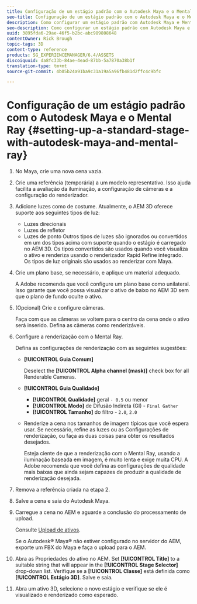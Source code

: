 ```yaml
---
title: Configuração de um estágio padrão com o Autodesk Maya e o Mental Ray
seo-title: Configuração de um estágio padrão com o Autodesk Maya e o Mental Ray
description: Como configurar um estágio padrão com Autodesk Maya e Mental Ray
seo-description: Como configurar um estágio padrão com Autodesk Maya e Mental Ray
uuid: 3895fda6-29ae-46f5-b2bc-abc989808648
contentOwner: Rick Brough
topic-tags: 3D
content-type: reference
products: SG_EXPERIENCEMANAGER/6.4/ASSETS
discoiquuid: da8fc33b-84ae-4ead-87bb-5a7870a38b1f
translation-type: tm+mt
source-git-commit: 4b05b24a91ba9c31a19a5a96fb481d2ffc4c9bfc

---
```



# Configuração de um estágio padrão com o Autodesk Maya e o Mental Ray {#setting-up-a-standard-stage-with-autodesk-maya-and-mental-ray}

1. No Maya, crie uma nova cena vazia.
1. Crie uma referência (temporária) a um modelo representativo. Isso ajuda facilita a avaliação da iluminação, a configuração de câmeras e a configuração do renderizador.

1. Adicione luzes como de costume. Atualmente, o AEM 3D oferece suporte aos seguintes tipos de luz:

   * Luzes direcionais
   * Luzes de refletor
   * Luzes de ponto
   Outros tipos de luzes são ignorados ou convertidos em um dos tipos acima com suporte quando o estágio é carregado no AEM 3D. Os tipos convertidos são usados quando você visualiza o ativo e renderiza usando o renderizador Rapid Refine integrado. Os tipos de luz originais são usados ao renderizar com Maya.

1. Crie um plano base, se necessário, e aplique um material adequado.

   A Adobe recomenda que você configure um plano base como unilateral. Isso garante que você possa visualizar o ativo de baixo no AEM 3D sem que o plano de fundo oculte o ativo.

1. (Opcional) Crie e configure câmeras.

   Faça com que as câmeras se voltem para o centro da cena onde o ativo será inserido. Defina as câmeras como renderizáveis.

1. Configure a renderização com o Mental Ray.

   Defina as configurações de renderização com as seguintes sugestões:

   * **[!UICONTROL Guia Comum]**

      Deselect the **[!UICONTROL Alpha channel (mask)]** check box for all Renderable Cameras.

   * **[!UICONTROL Guia Qualidade]**

      * **[!UICONTROL Qualidade]** geral `- 0.5` ou menor
      * **[!UICONTROL Modo]** de Difusão Indireta (GI) - `Final Gather`
      * **[!UICONTROL Tamanho]** do filtro - `2.0`, `2.0`
   * Renderize a cena nos tamanhos de imagem típicos que você espera usar. Se necessário, refine as luzes ou as Configurações de renderização, ou faça as duas coisas para obter os resultados desejados.

      Esteja ciente de que a renderização com o Mental Ray, usando a iluminação baseada em imagem, é muito lenta e exige muita CPU. A Adobe recomenda que você defina as configurações de qualidade mais baixas que ainda sejam capazes de produzir a qualidade de renderização desejada.


1. Remova a referência criada na etapa 2.

1. Salve a cena e saia do Autodesk Maya.
1. Carregue a cena no AEM e aguarde a conclusão do processamento de upload.

   Consulte [Upload de ativos](managing-assets-touch-ui.md#uploading-assets).

   Se o Autodesk® Maya® não estiver configurado no servidor do AEM, exporte um FBX do Maya e faça o upload para o AEM.

1. Abra as Propriedades do ativo no AEM. Set **[!UICONTROL Title]** to a suitable string that will appear in the **[!UICONTROL Stage Selector]** drop-down list. Verifique se a **[!UICONTROL Classe]** está definida como **[!UICONTROL Estágio 3D]**. Salve e saia.
1. Abra um ativo 3D, selecione o novo estágio e verifique se ele é visualizado e renderizado como esperado.

